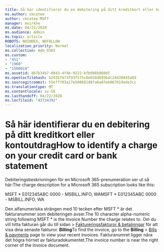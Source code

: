 ```yaml
---
title: Så här identifierar du en debitering på ditt kreditkort eller kontoutdrag
ms.author: cmcatee
author: cmcatee-MSFT
manager: mnirkhe
ms.date: 04/21/2020
ms.audience: Admin
ms.topic: article
ROBOTS: NOINDEX, NOFOLLOW
localization_priority: Normal
ms.collection: Adm_O365
ms.custom:
- "451"
- "1960"
- "1500019"
ms.assetid: db7b34b7-0843-4f4b-9222-bfb998b860df
ms.openlocfilehash: b2935f673f93f575c6e658d693b4c24d30445a0d
ms.sourcegitcommit: 55eff703a17e500681d8fa6a87eb067019ade3cc
ms.translationtype: MT
ms.contentlocale: sv-SE
ms.lasthandoff: 04/22/2020
ms.locfileid: "43724392"
---
```

# <a name="how-to-identify-a-charge-on-your-credit-card-or-bank-statement"></a><span data-ttu-id="078f5-102">Så här identifierar du en debitering på ditt kreditkort eller kontoutdrag</span><span class="sxs-lookup"><span data-stu-id="078f5-102">How to identify a charge on your credit card or bank statement</span></span>

<span data-ttu-id="078f5-103">Debiteringsbeskrivningen för en Microsoft 365-prenumeration ser ut så här:</span><span class="sxs-lookup"><span data-stu-id="078f5-103">The charge description for a Microsoft 365 subscription looks like this:</span></span>
  
<span data-ttu-id="078f5-104">MSFT \* E012345ABC 0000 - MSBILL.INFO, WA</span><span class="sxs-lookup"><span data-stu-id="078f5-104">MSFT \* E012345ABC 0000 - MSBILL.INFO, WA</span></span>
  
<span data-ttu-id="078f5-105">Den alfanumeriska strängen med 10 tecken efter MSFT \* är det fakturanummer som debiteringen avser.</span><span class="sxs-lookup"><span data-stu-id="078f5-105">The 10 character alpha-numeric string following MSFT \* is the Invoice Number the charge relates to.</span></span> <span data-ttu-id="078f5-106">Om du vill hitta fakturan går du till sidan \> [Faktureringsfakturor & betalningar](https://go.microsoft.com/fwlink/p/?linkid=848039) för att visa dina senaste fakturor. **Billing**</span><span class="sxs-lookup"><span data-stu-id="078f5-106">To find the invoice, go to the **Billing** \> [Bills & payments](https://go.microsoft.com/fwlink/p/?linkid=848039) page to view your recent invoices.</span></span> <span data-ttu-id="078f5-107">Fakturanumret ligger nära det högra hörnet av fakturadokumentet.</span><span class="sxs-lookup"><span data-stu-id="078f5-107">The invoice number is near the right corner of the invoice document.</span></span>